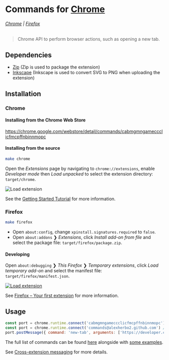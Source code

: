 # Commands for [Chrome]

###### [Chrome](#chrome) | [Firefox](#firefox)

> Chrome API to perform browser actions, such as opening a new tab.

## Dependencies

- [Zip] (Zip is used to package the extension)
- [Inkscape] (Inkscape is used to convert SVG to PNG when uploading the extension)

## Installation

### Chrome

#### Installing from the Chrome Web Store

https://chrome.google.com/webstore/detail/commands/cabmgmngameccclicfmcpffnbinnmopc

#### Installing from the source

``` sh
make chrome
```

Open the _Extensions_ page by navigating to `chrome://extensions`, enable _Developer mode_ then _Load unpacked_ to select the extension directory: `target/chrome`.

![Load extension](https://developer.chrome.com/static/images/get_started/load_extension.png)

See the [Getting Started Tutorial] for more information.

### Firefox

``` sh
make firefox
```

- Open `about:config`, change `xpinstall.signatures.required` to `false`.
- Open `about:addons` ❯ _Extensions_, click _Install add-on from file_ and select the package file: `target/firefox/package.zip`.

#### Developing

Open `about:debugging` ❯ _This Firefox_ ❯ _Temporary extensions_, click _Load temporary add-on_ and select the manifest file: `target/firefox/manifest.json`.

[![Load extension](https://img.youtube.com/vi_webp/cer9EUKegG4/maxresdefault.webp)](https://youtu.be/cer9EUKegG4)

See [Firefox – Your first extension] for more information.

## Usage

``` javascript
const port = chrome.runtime.connect('cabmgmngameccclicfmcpffnbinnmopc') // for a Chrome extension
const port = chrome.runtime.connect('commands@alexherbo2.github.com') // for a Firefox extension
port.postMessage({ command: 'new-tab', arguments: ['https://developer.chrome.com/extensions'] })
```

The full list of commands can be found [here](background.js) alongside with [some examples][Create a keyboard interface to the web].

See [Cross-extension messaging] for more details.

[Chrome]: https://google.com/chrome/
[Chrome Web Store]: https://chrome.google.com/webstore

[Firefox]: https://mozilla.org/firefox/
[Firefox Add-ons]: https://addons.mozilla.org

[Zip]: http://infozip.sourceforge.net/Zip.html
[Inkscape]: https://inkscape.org

[Getting Started Tutorial]: https://developer.chrome.com/extensions/getstarted
[Cross-extension messaging]: https://developer.chrome.com/extensions/messaging#external

[Firefox – Your first extension]: https://developer.mozilla.org/en-US/docs/Mozilla/Add-ons/WebExtensions/Your_first_WebExtension

[Create a keyboard interface to the web]: https://alexherbo2.github.io/blog/chrome/create-a-keyboard-interface-to-the-web/
